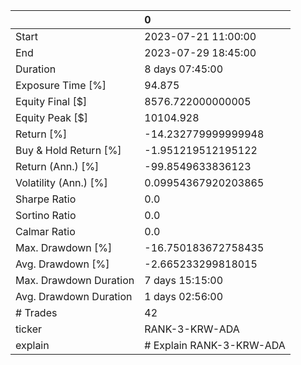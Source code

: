 |                        | 0                        |
|:-----------------------|:-------------------------|
| Start                  | 2023-07-21 11:00:00      |
| End                    | 2023-07-29 18:45:00      |
| Duration               | 8 days 07:45:00          |
| Exposure Time [%]      | 94.875                   |
| Equity Final [$]       | 8576.722000000005        |
| Equity Peak [$]        | 10104.928                |
| Return [%]             | -14.232779999999948      |
| Buy & Hold Return [%]  | -1.951219512195122       |
| Return (Ann.) [%]      | -99.8549633836123        |
| Volatility (Ann.) [%]  | 0.09954367920203865      |
| Sharpe Ratio           | 0.0                      |
| Sortino Ratio          | 0.0                      |
| Calmar Ratio           | 0.0                      |
| Max. Drawdown [%]      | -16.750183672758435      |
| Avg. Drawdown [%]      | -2.665233299818015       |
| Max. Drawdown Duration | 7 days 15:15:00          |
| Avg. Drawdown Duration | 1 days 02:56:00          |
| # Trades               | 42                       |
| ticker                 | RANK-3-KRW-ADA           |
| explain                | # Explain RANK-3-KRW-ADA |